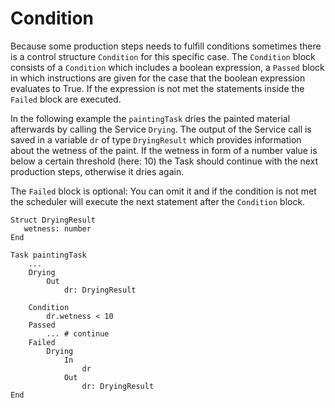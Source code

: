 # Condition
Because some production steps needs to fulfill conditions sometimes there is a control structure `Condition` for this specific case.
The `Condition` block consists of a `Condition` which includes a boolean expression, a `Passed` block in which instructions are given for the case that the boolean expression evaluates to True.
If the expression is not met the statements inside the `Failed` block are executed.

In the following example the `paintingTask` dries the painted material afterwards by calling the Service `Drying`.
The output of the Service call is saved in a variable `dr` of type `DryingResult` which provides information about the wetness of the paint.
If the wetness in form of a number value is below a certain threshold (here: 10) the Task should continue with the next production steps, otherwise it dries again.

The `Failed` block is optional: You can omit it and if the condition is not met the scheduler will execute the next statement after the `Condition` block.

```text linenums="1"
Struct DryingResult
   wetness: number
End

Task paintingTask
    ...
    Drying
        Out
            dr: DryingResult

    Condition
        dr.wetness < 10
    Passed
        ... # continue 
    Failed
        Drying
            In
                dr
            Out
                dr: DryingResult
End
```